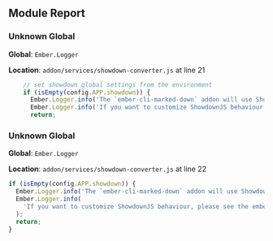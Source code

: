 ## Module Report

### Unknown Global

**Global**: `Ember.Logger`

**Location**: `addon/services/showdown-converter.js` at line 21

```js
    // set showdown global settings from the environment
    if (isEmpty(config.APP.showdown)) {
      Ember.Logger.info('The `ember-cli-marked-down` addon will use ShowdownJS defaults to create the Converters.');
      Ember.Logger.info('If you want to customize ShowdownJS behaviour, please see the ember-cli-marked-down README: https://github.com/cybertoothca/ember-cli-marked-down#showdownjs-configuration-optional');
      return;
```

### Unknown Global

**Global**: `Ember.Logger`

**Location**: `addon/services/showdown-converter.js` at line 22

```js
if (isEmpty(config.APP.showdown)) {
  Ember.Logger.info('The `ember-cli-marked-down` addon will use ShowdownJS defaults to create the Converters.');
  Ember.Logger.info(
    'If you want to customize ShowdownJS behaviour, please see the ember-cli-marked-down README: https://github.com/cybertoothca/ember-cli-marked-down#showdownjs-configuration-optional'
  );
  return;
}
```
